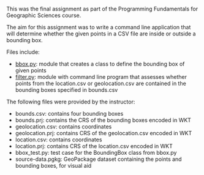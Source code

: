 This was the final assignment as part of the Programming Fundamentals for Geographic Sciences course. 

The aim for this assignment was to write a command line application that will determine whether the given points in a CSV file are inside or outside a bounding box. 

Files include:
* [bbox.py](https://github.com/cindyhopp/PythonPractice/blob/main/BoundingBox/bbox.py): module that creates a class to define the bounding box of given points
* [filter.py](https://github.com/cindyhopp/PythonPractice/blob/main/BoundingBox/filter.py): module with command line program that assesses whether points from the location.csv or geolocation.csv are contained in the bounding boxes specified in bounds.csv

The following files were provided by the instructor:
* bounds.csv: contains four bounding boxes
* bounds.prj: contains the CRS of the bounding boxes encoded in WKT
* geolocation.csv: contains coordinates
* geolocation.prj: contains CRS of the geolocation.csv encoded in WKT
* location.csv: contains coordinates
* location.prj: contains CRS of the location.csv encoded in WKT
* bbox_test.py: test case for the BoundingBox class from bbox.py
* source-data.pgkg: GeoPackage dataset containing the points and bounding boxes, for visual aid
